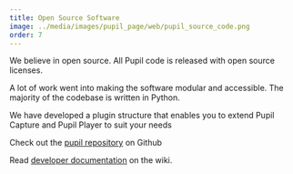 ```yaml
---
title: Open Source Software
image: ../media/images/pupil_page/web/pupil_source_code.png
order: 7
---
```


We believe in open source. All Pupil code is released with open source licenses.

A lot of work went into making the software modular and accessible. The majority of the codebase is written in Python. 

We have developed a plugin structure that enables you to extend Pupil Capture and Pupil Player to suit your needs

Check out the [pupil repository][1] on Github

Read [developer documentation][2] on the wiki.  

[1]: https://github.com/pupil-labs/pupil "Pupil Repository on Github"
[2]: https://github.com/pupil-labs/pupil/wiki/Developer-Guide "Developer Wiki Page"
